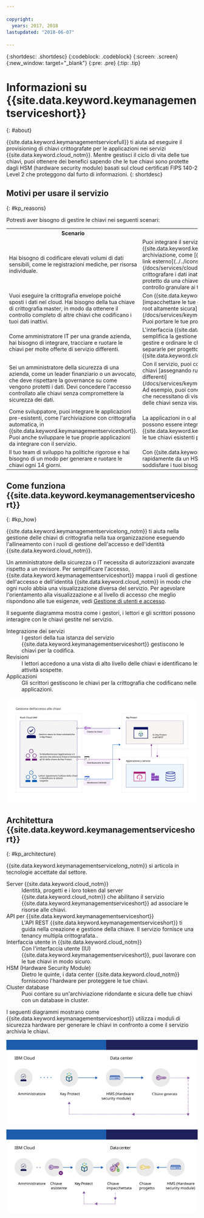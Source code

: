 ```yaml
---

copyright:
  years: 2017, 2018
lastupdated: "2018-06-07"

---
```


{:shortdesc: .shortdesc}
{:codeblock: .codeblock}
{:screen: .screen}
{:new_window: target="_blank"}
{:pre: .pre}
{:tip: .tip}

# Informazioni su {{site.data.keyword.keymanagementserviceshort}}
{: #about}

{{site.data.keyword.keymanagementservicefull}} ti aiuta ad eseguire il provisioning di chiavi crittografate per le applicazioni nei servizi {{site.data.keyword.cloud_notm}}. Mentre gestisci il ciclo di vita delle tue chiavi, puoi ottenere dei benefici sapendo che le tue chiavi sono protette dagli HSM (hardware security module) basati sul cloud certificati FIPS 140-2 Level 2 che proteggono dal furto di informazioni.
{: shortdesc}

## Motivi per usare il servizio
{: #kp_reasons}

Potresti aver bisogno di gestire le chiavi nei seguenti scenari:

<table>
  <tr>
    <th>Scenario</th>
    <th>Motivi</th>
  </tr>
  <tr>
    <td>Hai bisogno di codificare elevati volumi di dati sensibili, come le registrazioni mediche, per risorsa individuale.</td>
    <td>Puoi integrare il servizio {{site.data.keyword.keymanagementserviceshort}} con soluzioni di archiviazione, come [{{site.data.keyword.cos_full_notm}} ![Icona di link esterno](../../icons/launch-glyph.svg "Icona di link esterno")](/docs/services/cloud-object-storage/about-cos.html) per crittografare i dati inattivi nel cloud. Ogni documento può essere protetto da una chiave differente, in questo modo disponi del controllo
granulare ai tuoi dati.</td>
  </tr>
  <tr>
    <td>Vuoi eseguire la crittografia envelope poiché sposti i dati nel cloud. Hai bisogno della tua chiave di crittografia master, in modo da ottenere il controllo completo di altre chiavi che codificano i tuoi dati inattivi.</td>
    <td>Con {{site.data.keyword.keymanagementserviceshort}}, puoi [impacchettare le tue chiavi di crittografia dei dati con una chiave root altamente sicura](/docs/services/keymgmt/concepts/keyprotect_envelope.html). Puoi portare le tue proprie chiavi root o crearle nel servizio.</td>
  </tr>
  <tr>
    <td>Come amministratore IT per una grande azienda, hai bisogno di integrare, tracciare e ruotare
le chiavi per molte offerte di servizio differenti.</td>
    <td>L'interfaccia {{site.data.keyword.keymanagementserviceshort}}
semplifica la gestione di più servizi di codifica. Con il servizio, puoi gestire
e ordinare le chiavi in un'ubicazione centralizzata o puoi separarle per progetto e posizionarle
in spazi {{site.data.keyword.cloud_notm}} differenti.</td>
  </tr>
  <tr>
    <td>Sei un amministratore della sicurezza di una azienda, come un leader finanziario o un avvocato, che deve
rispettare la governance su come vengono protetti i dati. Devi concedere l'accesso controllato alle chiavi
senza compromettere la sicurezza dei dati.</td>
    <td>Con il servizio, puoi controllare l'accesso utente per gestire le chiavi
[assegnando ruoli di gestione dell'accesso e dell'identità differenti](/docs/services/keymgmt/keyprotect_manage_access.html#roles). Ad esempio,
puoi concedere l'accesso in sola lettura agli utenti che necessitano di visualizzare le informazioni sulla creazione delle chiavi senza
visualizzare il materiale della chiave.</td>
  <tr>
    <td>Come sviluppatore, puoi integrare le applicazioni pre-esistenti, come l'archiviazione
con crittografia automatica, in {{site.data.keyword.keymanagementserviceshort}}. Puoi anche
sviluppare le tue proprie applicazioni da integrare con il servizio.</td>
    <td>La applicazioni in o al di fuori di {{site.data.keyword.cloud_notm}} possono
essere integrate con le API {{site.data.keyword.keymanagementserviceshort}}. Puoi utilizzare le tue chiavi esistenti per le tue applicazioni. </td>
  </tr>
  <tr>
    <td>Il tuo team di sviluppo ha politiche rigorose e hai bisogno di un modo per generare e ruotare
le chiavi ogni 14 giorni.</td>
    <td>Con {{site.data.keyword.cloud_notm}},
puoi generare le chiavi rapidamente da un HSM (hardware security module) per soddisfare i tuoi bisogni di sicurezza
continuativa.</td>
  </tr>
</table>

## Come funziona {{site.data.keyword.keymanagementserviceshort}}
{: #kp_how}

{{site.data.keyword.keymanagementservicelong_notm}} ti aiuta nella gestione delle chiavi di crittografia nella tua organizzazione eseguendo l'allineamento con i ruoli di gestione dell'accesso e dell'identità
{{site.data.keyword.cloud_notm}}.

Un amministratore della sicurezza o IT
necessita di autorizzazioni avanzate rispetto a un revisore. Per semplificare l'accesso, {{site.data.keyword.keymanagementserviceshort}}
mappa i ruoli di gestione dell'accesso e dell'identità {{site.data.keyword.cloud_notm}} in modo che ogni ruolo abbia una visualizzazione diversa
del servizio. Per agevolare l'orientamento alla visualizzazione e al livello di accesso che meglio rispondono alle tue esigenze, vedi [Gestione di utenti e accesso](/docs/services/keymgmt/keyprotect_manage_access.html#roles).

Il seguente diagramma mostra come i gestori, i lettori e gli scrittori possono interagire con le chiavi gestite nel servizio.

<dl>
  <dt>Integrazione dei servizi</dt>
    <dd>I gestori della tua istanza del servizio {{site.data.keyword.keymanagementserviceshort}}
gestiscono le chiavi per la codifica.</dd>
  <dt>Revisioni</dt>
    <dd>I lettori accedono a una vista di alto livello delle chiavi e identificano le attività sospette.</dd>
  <dt>Applicazioni</dt>
    <dd>Gli scrittori gestiscono le chiavi per la crittografia che codificano nelle applicazioni.</dd>
</dl>

![Il diagramma mostra gli stessi componenti descritti nell'elenco di definizione precedente.](images/keys-use-cases_min.svg)

## Architettura {{site.data.keyword.keymanagementserviceshort}}
{: #kp_architecture}

{{site.data.keyword.keymanagementservicelong_notm}} si articola
in tecnologie accettate dal settore.

<dl>
  <dt>Server {{site.data.keyword.cloud_notm}}</dt>
    <dd>Identità, progetti e i loro token dal server {{site.data.keyword.cloud_notm}} che abilitano il servizio
{{site.data.keyword.keymanagementserviceshort}} ad associare le risorse alle chiavi.</dd>
  <dt>API per {{site.data.keyword.keymanagementserviceshort}}</dt>
    <dd>L'API REST {{site.data.keyword.keymanagementserviceshort}}
ti guida nella creazione e gestione della chiave. Il servizio fornisce una tenancy multipla crittografata..</dd>
  <dt>Interfaccia utente in {{site.data.keyword.cloud_notm}}</dt>
    <dd>Con l'interfaccia utente (IU) {{site.data.keyword.keymanagementserviceshort}},
puoi lavorare con le tue chiavi in modo sicuro.</dd>
  <dt>HSM (Hardware Security Module)</dt>
    <dd>Dietro le quinte, i data center {{site.data.keyword.cloud_notm}} forniscono l'hardware per proteggere le tue chiavi.</dd>
  <dt>Cluster database</dt>
    <dd>Puoi contare su un'archiviazione ridondante e sicura delle tue chiavi con un database in cluster.</dd>
</dl>

I seguenti diagrammi mostrano come {{site.data.keyword.keymanagementserviceshort}}
utilizza i moduli di sicurezza hardware per generare le chiavi in confronto a come il servizio archivia le chiavi.

![Il diagramma mostra come vengono generate le chiavi.](images/generated-key_min.svg)

![Il diagramma mostra come vengono archiviate le chiavi esistenti.](images/stored-key_min.svg)
